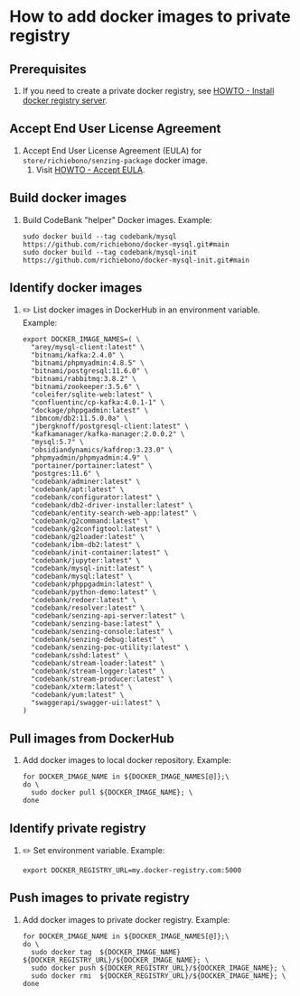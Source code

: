 # How to add docker images to private registry

## Prerequisites

1. If you need to create a private docker registry, see
       [HOWTO - Install docker registry server](https://github.com/richiebono/knowledge-base/blob/main/HOWTO/install-docker-registry-server.md).

## Accept End User License Agreement

1. Accept End User License Agreement (EULA) for `store/richiebono/senzing-package` docker image.
    1. Visit [HOWTO - Accept EULA](https://github.com/richiebono/knowledge-base/blob/main/HOWTO/accept-eula.md#storesenzingsenzing-package-docker-image).

## Build docker images

1. Build CodeBank "helper" Docker images.
   Example:

    ```console
    sudo docker build --tag codebank/mysql        https://github.com/richiebono/docker-mysql.git#main
    sudo docker build --tag codebank/mysql-init   https://github.com/richiebono/docker-mysql-init.git#main
    ```

## Identify docker images

1. :pencil2: List docker images in DockerHub in an environment variable.
   Example:

    ```console
    export DOCKER_IMAGE_NAMES=( \
      "arey/mysql-client:latest" \
      "bitnami/kafka:2.4.0" \
      "bitnami/phpmyadmin:4.8.5" \
      "bitnami/postgresql:11.6.0" \
      "bitnami/rabbitmq:3.8.2" \
      "bitnami/zookeeper:3.5.6" \
      "coleifer/sqlite-web:latest" \
      "confluentinc/cp-kafka:4.0.1-1" \
      "dockage/phppgadmin:latest" \
      "ibmcom/db2:11.5.0.0a" \
      "jbergknoff/postgresql-client:latest" \
      "kafkamanager/kafka-manager:2.0.0.2" \
      "mysql:5.7" \
      "obsidiandynamics/kafdrop:3.23.0" \
      "phpmyadmin/phpmyadmin:4.9" \
      "portainer/portainer:latest" \
      "postgres:11.6" \
      "codebank/adminer:latest" \
      "codebank/apt:latest" \
      "codebank/configurator:latest" \
      "codebank/db2-driver-installer:latest" \
      "codebank/entity-search-web-app:latest" \
      "codebank/g2command:latest" \
      "codebank/g2configtool:latest" \
      "codebank/g2loader:latest" \
      "codebank/ibm-db2:latest" \
      "codebank/init-container:latest" \
      "codebank/jupyter:latest" \
      "codebank/mysql-init:latest" \
      "codebank/mysql:latest" \
      "codebank/phppgadmin:latest" \
      "codebank/python-demo:latest" \
      "codebank/redoer:latest" \
      "codebank/resolver:latest" \
      "codebank/senzing-api-server:latest" \
      "codebank/senzing-base:latest" \
      "codebank/senzing-console:latest" \
      "codebank/senzing-debug:latest" \
      "codebank/senzing-poc-utility:latest" \
      "codebank/sshd:latest" \
      "codebank/stream-loader:latest" \
      "codebank/stream-logger:latest" \
      "codebank/stream-producer:latest" \
      "codebank/xterm:latest" \
      "codebank/yum:latest" \
      "swaggerapi/swagger-ui:latest" \
    )
    ```

## Pull images from DockerHub

1. Add docker images to local docker repository.
   Example:

    ```console
    for DOCKER_IMAGE_NAME in ${DOCKER_IMAGE_NAMES[@]};\
    do \
      sudo docker pull ${DOCKER_IMAGE_NAME}; \
    done
    ```

## Identify private registry

1. :pencil2: Set environment variable.
   Example:

    ```console
    export DOCKER_REGISTRY_URL=my.docker-registry.com:5000
    ```

## Push images to private registry

1. Add docker images to private docker registry.
   Example:

    ```console
    for DOCKER_IMAGE_NAME in ${DOCKER_IMAGE_NAMES[@]};\
    do \
      sudo docker tag  ${DOCKER_IMAGE_NAME} ${DOCKER_REGISTRY_URL}/${DOCKER_IMAGE_NAME}; \
      sudo docker push ${DOCKER_REGISTRY_URL}/${DOCKER_IMAGE_NAME}; \
      sudo docker rmi  ${DOCKER_REGISTRY_URL}/${DOCKER_IMAGE_NAME}; \
    done
    ```

